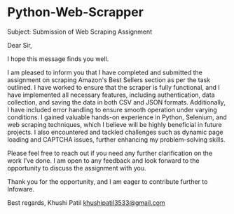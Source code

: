 # Python-Web-Scrapper
Subject: Submission of Web Scraping Assignment

Dear Sir,

I hope this message finds you well.

I am pleased to inform you that I have completed and submitted the assignment on scraping Amazon's Best Sellers section as per the task outlined. I have worked to ensure that the scraper is fully functional, and I have implemented all necessary features, including authentication, data collection, and saving the data in both CSV and JSON formats. Additionally, I have included error handling to ensure smooth operation under varying conditions.
 I gained valuable hands-on experience in Python, Selenium, and web scraping techniques, which I believe will be highly beneficial in future projects. I also encountered and tackled challenges such as dynamic page loading and CAPTCHA issues, further enhancing my problem-solving skills.

Please feel free to reach out if you need any further clarification on the work I’ve done. I am open to any feedback and look forward to the opportunity to discuss the assignment with you.

Thank you for the opportunity, and I am eager to contribute further to Infoware.

Best regards,
Khushi Patil
khushipatil3533@gmail.com
